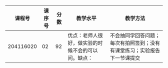 | 课程号 | 课序号 | 分数 | 教学水平 | 教学方法 |
|-------|-------|-----|---------|---------|
| 204116020 | 02 | 92 | 优点：老师人很好，做实验的时候不会的可以问。缺点： | 不会抽同学回答问题；每次有拍照签到；没有有课堂练习；实验报告下一节课提交 |
